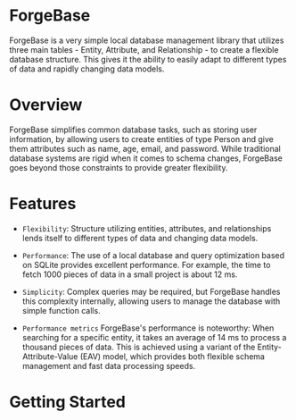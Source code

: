 # ForgeBase

ForgeBase is a very simple local database management library that utilizes three main tables - Entity, Attribute, and Relationship - to create a flexible database structure. This gives it the ability to easily adapt to different types of data and rapidly changing data models.

# Overview

ForgeBase simplifies common database tasks, such as storing user information, by allowing users to create entities of type Person and give them attributes such as name, age, email, and password. While traditional database systems are rigid when it comes to schema changes, ForgeBase goes beyond those constraints to provide greater flexibility.

# Features

-   `Flexibility`: Structure utilizing entities, attributes, and relationships lends itself to different types of data and changing data models.

-   `Performance`: The use of a local database and query optimization based on SQLite provides excellent performance. For example, the time to fetch 1000 pieces of data in a small project is about 12 ms.

-   `Simplicity`: Complex queries may be required, but ForgeBase handles this complexity internally, allowing users to manage the database with simple function calls.

-   `Performance metrics`
    ForgeBase's performance is noteworthy: When searching for a specific entity, it takes an average of 14 ms to process a thousand pieces of data. This is achieved using a variant of the Entity-Attribute-Value (EAV) model, which provides both flexible schema management and fast data processing speeds.

# Getting Started

```javascript

```
